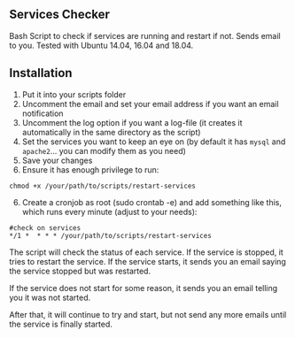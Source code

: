 ## Services Checker

Bash Script to check if services are running and restart if not. Sends email to you.
Tested with Ubuntu 14.04, 16.04 and 18.04.

## Installation

1. Put it into your scripts folder
2. Uncomment the email and set your email address if you want an email notification
3. Uncomment the log option if you want a log-file (it creates it automatically in the same directory as the script)
4. Set the services you want to keep an eye on (by default it has `mysql` and `apache2`... you can modify them as you need)
5. Save your changes
6. Ensure it has enough privilege to run:

```
chmod +x /your/path/to/scripts/restart-services
```

6. Create a cronjob as root (sudo crontab -e)  and add something like this, which runs every minute (adjust to your needs):



```
#check on services
*/1 *  * * * /your/path/to/scripts/restart-services

```

The script will check the status of each service. If the service is stopped, it tries to restart the service. If the service starts, it sends you an email saying the service stopped but was restarted.

If the service does not start for some reason, it sends you an email telling you it was not started.

After that, it will continue to try and start, but not send any more emails until the service is finally started.
